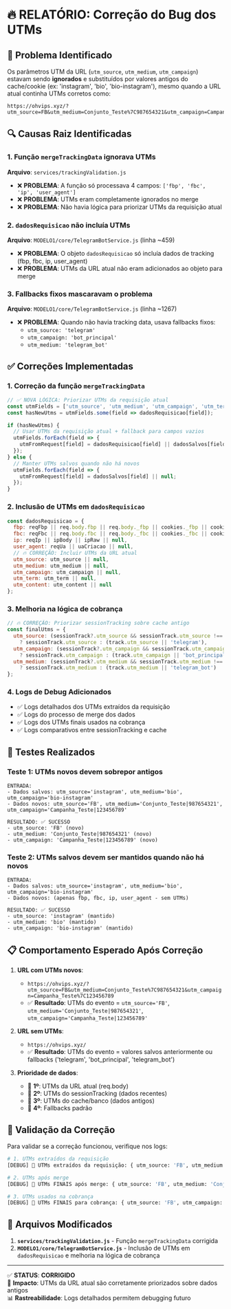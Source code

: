# 🔥 RELATÓRIO: Correção do Bug dos UTMs

## 📌 **Problema Identificado**

Os parâmetros UTM da URL (`utm_source`, `utm_medium`, `utm_campaign`) estavam sendo **ignorados** e substituídos por valores antigos do cache/cookie (ex: 'instagram', 'bio', 'bio-instagram'), mesmo quando a URL atual continha UTMs corretos como:
```
https://ohvips.xyz/?utm_source=FB&utm_medium=Conjunto_Teste%7C987654321&utm_campaign=Campanha_Teste%7C123456789
```

## 🔍 **Causas Raiz Identificadas**

### 1. **Função `mergeTrackingData` ignorava UTMs**
**Arquivo**: `services/trackingValidation.js`
- ❌ **PROBLEMA**: A função só processava 4 campos: `['fbp', 'fbc', 'ip', 'user_agent']`
- ❌ **PROBLEMA**: UTMs eram completamente ignorados no merge
- ❌ **PROBLEMA**: Não havia lógica para priorizar UTMs da requisição atual

### 2. **`dadosRequisicao` não incluía UTMs**
**Arquivo**: `MODELO1/core/TelegramBotService.js` (linha ~459)
- ❌ **PROBLEMA**: O objeto `dadosRequisicao` só incluía dados de tracking (fbp, fbc, ip, user_agent)
- ❌ **PROBLEMA**: UTMs da URL atual não eram adicionados ao objeto para merge

### 3. **Fallbacks fixos mascaravam o problema**
**Arquivo**: `MODELO1/core/TelegramBotService.js` (linha ~1267)
- ❌ **PROBLEMA**: Quando não havia tracking data, usava fallbacks fixos:
  - `utm_source: 'telegram'`
  - `utm_campaign: 'bot_principal'` 
  - `utm_medium: 'telegram_bot'`

## ✅ **Correções Implementadas**

### 1. **Correção da função `mergeTrackingData`**
```javascript
// ✅ NOVA LÓGICA: Priorizar UTMs da requisição atual
const utmFields = ['utm_source', 'utm_medium', 'utm_campaign', 'utm_term', 'utm_content'];
const hasNewUtms = utmFields.some(field => dadosRequisicao[field]);

if (hasNewUtms) {
  // Usar UTMs da requisição atual + fallback para campos vazios
  utmFields.forEach(field => {
    utmFromRequest[field] = dadosRequisicao[field] || dadosSalvos[field] || null;
  });
} else {
  // Manter UTMs salvos quando não há novos
  utmFields.forEach(field => {
    utmFromRequest[field] = dadosSalvos[field] || null;
  });
}
```

### 2. **Inclusão de UTMs em `dadosRequisicao`**
```javascript
const dadosRequisicao = {
  fbp: reqFbp || req.body.fbp || req.body._fbp || cookies._fbp || cookies.fbp || null,
  fbc: reqFbc || req.body.fbc || req.body._fbc || cookies._fbc || cookies.fbc || null,
  ip: reqIp || ipBody || ipRaw || null,
  user_agent: reqUa || uaCriacao || null,
  // 🔥 CORREÇÃO: Incluir UTMs da URL atual
  utm_source: utm_source || null,
  utm_medium: utm_medium || null,
  utm_campaign: utm_campaign || null,
  utm_term: utm_term || null,
  utm_content: utm_content || null
};
```

### 3. **Melhoria na lógica de cobrança**
```javascript
// 🔥 CORREÇÃO: Priorizar sessionTracking sobre cache antigo
const finalUtms = {
  utm_source: (sessionTrack?.utm_source && sessionTrack.utm_source !== 'unknown') 
    ? sessionTrack.utm_source : (track.utm_source || 'telegram'),
  utm_campaign: (sessionTrack?.utm_campaign && sessionTrack.utm_campaign !== 'unknown') 
    ? sessionTrack.utm_campaign : (track.utm_campaign || 'bot_principal'),
  utm_medium: (sessionTrack?.utm_medium && sessionTrack.utm_medium !== 'unknown') 
    ? sessionTrack.utm_medium : (track.utm_medium || 'telegram_bot')
};
```

### 4. **Logs de Debug Adicionados**
- ✅ Logs detalhados dos UTMs extraídos da requisição
- ✅ Logs do processo de merge dos dados
- ✅ Logs dos UTMs finais usados na cobrança
- ✅ Logs comparativos entre sessionTracking e cache

## 🧪 **Testes Realizados**

### Teste 1: UTMs novos devem sobrepor antigos
```
ENTRADA:
- Dados salvos: utm_source='instagram', utm_medium='bio', utm_campaign='bio-instagram'
- Dados novos: utm_source='FB', utm_medium='Conjunto_Teste|987654321', utm_campaign='Campanha_Teste|123456789'

RESULTADO: ✅ SUCESSO
- utm_source: 'FB' (novo)
- utm_medium: 'Conjunto_Teste|987654321' (novo)  
- utm_campaign: 'Campanha_Teste|123456789' (novo)
```

### Teste 2: UTMs salvos devem ser mantidos quando não há novos
```
ENTRADA:
- Dados salvos: utm_source='instagram', utm_medium='bio', utm_campaign='bio-instagram'
- Dados novos: (apenas fbp, fbc, ip, user_agent - sem UTMs)

RESULTADO: ✅ SUCESSO  
- utm_source: 'instagram' (mantido)
- utm_medium: 'bio' (mantido)
- utm_campaign: 'bio-instagram' (mantido)
```

## 📋 **Comportamento Esperado Após Correção**

1. **URL com UTMs novos**: 
   - `https://ohvips.xyz/?utm_source=FB&utm_medium=Conjunto_Teste%7C987654321&utm_campaign=Campanha_Teste%7C123456789`
   - ✅ **Resultado**: UTMs do evento = `utm_source='FB'`, `utm_medium='Conjunto_Teste|987654321'`, `utm_campaign='Campanha_Teste|123456789'`

2. **URL sem UTMs**: 
   - `https://ohvips.xyz/`
   - ✅ **Resultado**: UTMs do evento = valores salvos anteriormente ou fallbacks ('telegram', 'bot_principal', 'telegram_bot')

3. **Prioridade de dados**:
   - 🥇 **1º**: UTMs da URL atual (req.body)
   - 🥈 **2º**: UTMs do sessionTracking (dados recentes)
   - 🥉 **3º**: UTMs do cache/banco (dados antigos)
   - 🔄 **4º**: Fallbacks padrão

## 🎯 **Validação da Correção**

Para validar se a correção funcionou, verifique nos logs:

```bash
# 1. UTMs extraídos da requisição
[DEBUG] 🎯 UTMs extraídos da requisição: { utm_source: 'FB', utm_medium: 'Conjunto_Teste|987654321', utm_campaign: 'Campanha_Teste|123456789' }

# 2. UTMs após merge
[DEBUG] 🎯 UTMs FINAIS após merge: { utm_source: 'FB', utm_medium: 'Conjunto_Teste|987654321', utm_campaign: 'Campanha_Teste|123456789' }

# 3. UTMs usados na cobrança  
[DEBUG] 🎯 UTMs FINAIS para cobrança: { utm_source: 'FB', utm_campaign: 'Campanha_Teste|123456789', utm_medium: 'Conjunto_Teste|987654321' }
```

## 📁 **Arquivos Modificados**

1. **`services/trackingValidation.js`** - Função `mergeTrackingData` corrigida
2. **`MODELO1/core/TelegramBotService.js`** - Inclusão de UTMs em `dadosRequisicao` e melhoria na lógica de cobrança

---

✅ **STATUS**: **CORRIGIDO**  
🚀 **Impacto**: UTMs da URL atual são corretamente priorizados sobre dados antigos  
📊 **Rastreabilidade**: Logs detalhados permitem debugging futuro